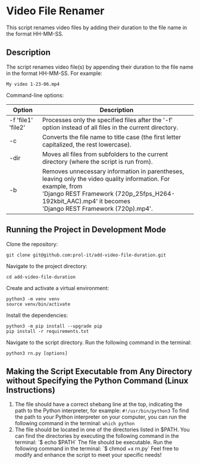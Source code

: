 # Video File Renamer  

This script renames video files by adding their duration to the file name in the format HH-MM-SS.  
  
## Description  

The script renames video file(s) by appending their duration to the file name in the format HH-MM-SS. For example:  
  
`My video 1-23-06.mp4  `
  
Command-line options:  

| Option             | Description                                                                                                                                                                                                                      |
| ------------------ | -------------------------------------------------------------------------------------------------------------------------------------------------------------------------------------------------------------------------------- |
| -f 'file1' 'file2' | Processes only the specified files after the '-f' option instead of all files in the current directory.                                                                                                                          |
| -c                 | Converts the file name to title case (the first letter capitalized, the rest lowercase).                                                                                                                                         |
| -dir               | Moves all files from subfolders to the current directory (where the script is run from).                                                                                                                                         |
| -b                 | Removes unnecessary information in parentheses, leaving only the video quality information. For example, from <br/>'Django REST Framework (720p_25fps_H264-192kbit_AAC).mp4' it becomes <br/>'Django REST Framework (720p).mp4'. |


## Running the Project in Development Mode  

Clone the repository:  

```
git clone git@github.com:prol-it/add-video-file-duration.git  
```

Navigate to the project directory:  

```
cd add-video-file-duration  
```

Create and activate a virtual environment:

```
python3 -m venv venv  
source venv/bin/activate  
```  

Install the dependencies:

```
python3 -m pip install --upgrade pip  
pip install -r requirements.txt  
```  

Navigate to the script directory. Run the following command in the terminal:

```
python3 rn.py [options]  
```

## Making the Script Executable from Any Directory without Specifying the Python Command (Linux Instructions)  

1. The file should have a correct shebang line at the top, indicating the path to the Python interpreter, for example:
`#!/usr/bin/python3`
To find the path to your Python interpreter on your computer, you can run the following command in the terminal:
`which python`
2. The file should be located in one of the directories listed in $PATH. You can find the directories by executing the following command in the terminal:  
`$ echo $PATH`
The file should be executable. Run the following command in the terminal:
`$ chmod +x rn.py`
Feel free to modify and enhance the script to meet your specific needs!
